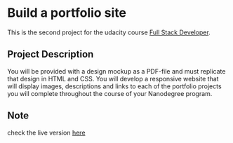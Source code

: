 # Build a portfolio site
This is the second project for the udacity course [Full Stack Developer](https://www.udacity.com/course/full-stack-web-developer-nanodegree--nd004).
## Project Description
You will be provided with a design mockup as a PDF-file and must replicate that design in HTML and CSS. You will develop a responsive website that will display images, descriptions and links to each of the portfolio projects you will complete throughout the course of your Nanodegree program.
## Note
check the live version [here](https://vasasharath.github.io/)
